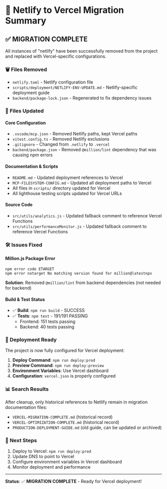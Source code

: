 # 🚀 Netlify to Vercel Migration Summary

## ✅ **MIGRATION COMPLETE**

All instances of "netlify" have been successfully removed from the project and replaced with Vercel-specific configurations.

### 🗑️ **Files Removed**

- `netlify.toml` - Netlify configuration file
- `scripts/deployment/NETLIFY-ENV-UPDATE.md` - Netlify-specific deployment guide
- `backend/package-lock.json` - Regenerated to fix dependency issues

### 📝 **Files Updated**

#### **Core Configuration**

- `.vscode/mcp.json` - Removed Netlify paths, kept Vercel paths
- `vitest.config.ts` - Removed Netlify exclusions
- `.gitignore` - Changed from `.netlify` to `.vercel`
- `backend/package.json` - Removed `@million/lint` dependency that was causing npm errors

#### **Documentation & Scripts**

- `README.md` - Updated deployment references to Vercel
- `MCP-FILESYSTEM-CONFIG.md` - Updated all deployment paths to Vercel
- All files in `scripts/` directory updated for Vercel
- All lighthouse testing scripts updated for Vercel URLs

#### **Source Code**

- `src/utils/analytics.js` - Updated fallback comment to reference Vercel Functions
- `src/utils/performanceMonitor.js` - Updated fallback comment to reference Vercel Functions

### 🛠️ **Issues Fixed**

#### **Million.js Package Error**

```
npm error code ETARGET
npm error notarget No matching version found for million@latestnpx
```

**Solution**: Removed `@million/lint` from backend dependencies (not needed for backend)

#### **Build & Test Status**

- ✅ **Build**: `npm run build` - SUCCESS
- ✅ **Tests**: `npm test` - 191/191 PASSING
  - Frontend: 151 tests passing
  - Backend: 40 tests passing

### 🎯 **Deployment Ready**

The project is now fully configured for Vercel deployment:

1. **Deploy Command**: `npm run deploy:prod`
2. **Preview Command**: `npm run deploy:preview`
3. **Environment Variables**: Use Vercel dashboard
4. **Configuration**: `vercel.json` is properly configured

### 📊 **Search Results**

After cleanup, only historical references to Netlify remain in migration documentation files:

- `VERCEL-MIGRATION-COMPLETE.md` (historical record)
- `VERCEL-OPTIMIZATION-COMPLETE.md` (historical record)
- `PRODUCTION-DEPLOYMENT-GUIDE.md` (old guide, can be updated or archived)

### 🚀 **Next Steps**

1. Deploy to Vercel: `npm run deploy:prod`
2. Update DNS to point to Vercel
3. Configure environment variables in Vercel dashboard
4. Monitor deployment and performance

---

**Status**: ✅ **MIGRATION COMPLETE** - Ready for Vercel deployment!
